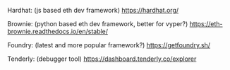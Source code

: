 Hardhat: 
(js based eth dev framework)
https://hardhat.org/
 

Brownie: 
(python based eth dev framework, better for vyper?)
https://eth-brownie.readthedocs.io/en/stable/


Foundry: 
(latest and more popular framework?)
https://getfoundry.sh/


Tenderly:
(debugger tool)
https://dashboard.tenderly.co/explorer
